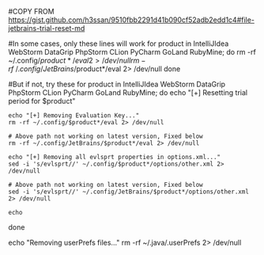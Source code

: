 #COPY FROM https://gist.github.com/h3ssan/9510fbb2291d41b090cf52adb2edd1c4#file-jetbrains-trial-reset-md

#In some cases, only these lines will work
for product in IntelliJIdea WebStorm DataGrip PhpStorm CLion PyCharm GoLand RubyMine; do
    rm -rf ~/.config/$product*/eval 2> /dev/null
    rm -rf ~/.config/JetBrains/$product*/eval 2> /dev/null
done

#But if not, try these
for product in IntelliJIdea WebStorm DataGrip PhpStorm CLion PyCharm GoLand RubyMine; do
    echo "[+] Resetting trial period for $product"

    echo "[+] Removing Evaluation Key..."
    rm -rf ~/.config/$product*/eval 2> /dev/null

    # Above path not working on latest version, Fixed below
    rm -rf ~/.config/JetBrains/$product*/eval 2> /dev/null

    echo "[+] Removing all evlsprt properties in options.xml..."
    sed -i 's/evlsprt//' ~/.config/$product*/options/other.xml 2> /dev/null

    # Above path not working on latest version, Fixed below
    sed -i 's/evlsprt//' ~/.config/JetBrains/$product*/options/other.xml 2> /dev/null

    echo
done

echo "Removing userPrefs files..."
rm -rf ~/.java/.userPrefs 2> /dev/null

